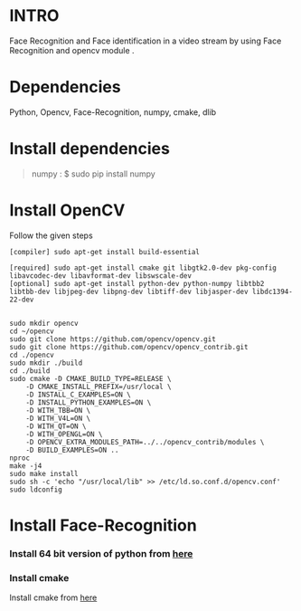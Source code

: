 # INTRO

Face Recognition and Face identification in a video stream by using Face Recognition and opencv module . 

# Dependencies

Python, Opencv, Face-Recognition, numpy, cmake, dlib

# Install dependencies

> numpy :  $ sudo pip install numpy

# Install OpenCV

Follow the given steps

    [compiler] sudo apt-get install build-essential

    [required] sudo apt-get install cmake git libgtk2.0-dev pkg-config libavcodec-dev libavformat-dev libswscale-dev
    [optional] sudo apt-get install python-dev python-numpy libtbb2 libtbb-dev libjpeg-dev libpng-dev libtiff-dev libjasper-dev libdc1394-22-dev


    sudo mkdir opencv
    cd ~/opencv
    sudo git clone https://github.com/opencv/opencv.git
    sudo git clone https://github.com/opencv/opencv_contrib.git
    cd ./opencv
    sudo mkdir ./build
    cd ./build
    sudo cmake -D CMAKE_BUILD_TYPE=RELEASE \
        -D CMAKE_INSTALL_PREFIX=/usr/local \
        -D INSTALL_C_EXAMPLES=ON \
        -D INSTALL_PYTHON_EXAMPLES=ON \
        -D WITH_TBB=ON \
        -D WITH_V4L=ON \
        -D WITH_QT=ON \
        -D WITH_OPENGL=ON \
        -D OPENCV_EXTRA_MODULES_PATH=../../opencv_contrib/modules \
        -D BUILD_EXAMPLES=ON ..
    nproc
    make -j4
    sudo make install
    sudo sh -c 'echo "/usr/local/lib" >> /etc/ld.so.conf.d/opencv.conf'
    sudo ldconfig

# Install Face-Recognition

### Install 64 bit version of python from [here](https://www.python.org/)

### Install cmake 
Install cmake from [here](https://cmake.org/download/)



